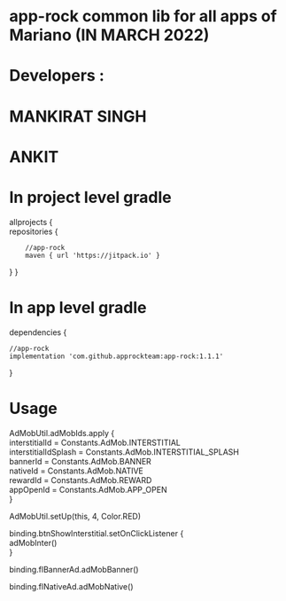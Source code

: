 # app-rock common lib for all apps of Mariano (IN MARCH 2022)
# Developers :
# MANKIRAT SINGH
# ANKIT

# In project level gradle

allprojects {<br />
    repositories {
    
        //app-rock
        maven { url 'https://jitpack.io' }
        
   }
}


# In app level gradle

dependencies {

    //app-rock
    implementation 'com.github.approckteam:app-rock:1.1.1'
}


# Usage



AdMobUtil.adMobIds.apply {<br />
    interstitialId = Constants.AdMob.INTERSTITIAL<br />
    interstitialIdSplash = Constants.AdMob.INTERSTITIAL_SPLASH<br />
    bannerId = Constants.AdMob.BANNER<br />
    nativeId = Constants.AdMob.NATIVE<br />
    rewardId = Constants.AdMob.REWARD<br />
    appOpenId = Constants.AdMob.APP_OPEN<br />
}<br />

AdMobUtil.setUp(this, 4, Color.RED)<br />

binding.btnShowInterstitial.setOnClickListener {<br />
    adMobInter()<br />
}<br />

binding.flBannerAd.adMobBanner()<br />

binding.flNativeAd.adMobNative()<br />

